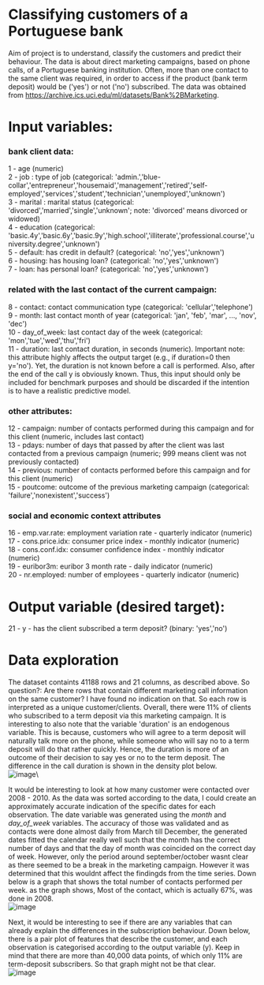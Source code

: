 # Classifying customers of a Portuguese bank
Aim of project is to understand, classify the customers and predict their behaviour. The data is about direct marketing campaigns, based on phone calls, of a Portuguese banking institution. Often, more than one contact to the same client was required, in order to access if the product (bank term deposit) would be ('yes') or not ('no') subscribed. The data was obtained from https://archive.ics.uci.edu/ml/datasets/Bank%2BMarketing.

# Input variables:
### bank client data:
1 - age (numeric)<br/>
2 - job : type of job (categorical: 'admin.','blue-collar','entrepreneur','housemaid','management','retired','self-employed','services','student','technician','unemployed','unknown')<br/>
3 - marital : marital status (categorical: 'divorced','married','single','unknown'; note: 'divorced' means divorced or widowed)<br/>
4 - education (categorical: 'basic.4y','basic.6y','basic.9y','high.school','illiterate','professional.course','university.degree','unknown')<br/>
5 - default: has credit in default? (categorical: 'no','yes','unknown')<br/>
6 - housing: has housing loan? (categorical: 'no','yes','unknown')<br/>
7 - loan: has personal loan? (categorical: 'no','yes','unknown')
### related with the last contact of the current campaign:
8 - contact: contact communication type (categorical: 'cellular','telephone')<br/>
9 - month: last contact month of year (categorical: 'jan', 'feb', 'mar', ..., 'nov', 'dec')<br/>
10 - day_of_week: last contact day of the week (categorical: 'mon','tue','wed','thu','fri')<br/>
11 - duration: last contact duration, in seconds (numeric). Important note: this attribute highly affects the output target (e.g., if duration=0 then y='no'). Yet, the duration is not known before a call is performed. Also, after the end of the call y is obviously known. Thus, this input should only be included for benchmark purposes and should be discarded if the intention is to have a realistic predictive model.
### other attributes:
12 - campaign: number of contacts performed during this campaign and for this client (numeric, includes last contact)<br/>
13 - pdays: number of days that passed by after the client was last contacted from a previous campaign (numeric; 999 means client was not previously contacted)<br/>
14 - previous: number of contacts performed before this campaign and for this client (numeric)<br/>
15 - poutcome: outcome of the previous marketing campaign (categorical: 'failure','nonexistent','success')
### social and economic context attributes
16 - emp.var.rate: employment variation rate - quarterly indicator (numeric)<br/>
17 - cons.price.idx: consumer price index - monthly indicator (numeric)<br/>
18 - cons.conf.idx: consumer confidence index - monthly indicator (numeric)<br/>
19 - euribor3m: euribor 3 month rate - daily indicator (numeric)<br/>
20 - nr.employed: number of employees - quarterly indicator (numeric)

# Output variable (desired target):
21 - y - has the client subscribed a term deposit? (binary: 'yes','no')

# Data exploration
The dataset containts 41188 rows and 21 columns, as described above. So question?: Are there rows that contain different marketing call information on the same customer? I have found no indication on that. So each row is interpreted as a unique customer/clients. Overall, there were 11% of clients who subscribed to a term deposit via this marketing campaign. It is interesting to also note that the variable 'duration' is an endogenous variable. This is because, customers who will agree to a term deposit will naturally talk more on the phone, while someone who will say no to a term deposit will do that rather quickly. Hence, the duration is more of an outcome of their decision to say yes or no to the term deposit. The difference in the call duration is shown in the density plot below.\
![image](https://user-images.githubusercontent.com/48698645/109701177-03420780-7b93-11eb-8b34-88af0ec7598b.png)\

It would be interesting to look at how many customer were contacted over 2008 - 2010. As the data was sorted according to the data, I could create an approximately accurate indication of the specific dates for each observation. The date variable was generated using the _month_ and _day_of_week_ variables. The accuracy of those was validated and as contacts were done almost daily from March till December, the generated dates fitted the calendar really well such that the month has the correct number of days and that the day of month was coincided on the correct day of week. However, only the period around september/october wasnt clear as there seemed to be a break in the marketing campaign. However it was determined that this wouldnt affect the findingds from the time series. Down below is a graph that shows the total number of contacts performed per week. as the graph shows, Most of the contact, which is actually 67%, was done in 2008.\
![image](https://user-images.githubusercontent.com/48698645/110029441-c281f400-7d34-11eb-8e0c-7538aa6f1494.png)

Next, it would be interesting to see if there are any variables that can already explain the differences in the subscription behaviour. Down below, there is a pair plot of features that describe the customer, and each observation is categorised according to the output variable (y). Keep in mind that there are more than 40,000 data points, of which only 11% are term-deposit subscribers. So that graph might not be that clear.\
![image](https://user-images.githubusercontent.com/48698645/110030836-7637b380-7d36-11eb-8318-603752f8e39f.png)

